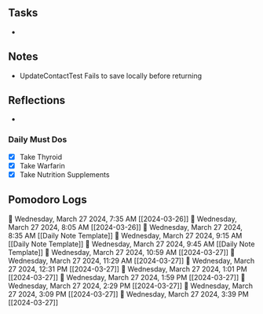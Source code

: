## Tasks

- 

## Notes

-  UpdateContactTest Fails to save locally before returning

## Reflections

- 

### Daily Must Dos

- [x] Take Thyroid
- [x] Take Warfarin
- [x] Take Nutrition Supplements

## Pomodoro Logs

🍅 Wednesday, March 27 2024, 7:35 AM [[2024-03-26]]
🍅 Wednesday, March 27 2024, 8:05 AM [[2024-03-26]]
🍅 Wednesday, March 27 2024, 8:35 AM [[Daily Note Template]]
🍅 Wednesday, March 27 2024, 9:15 AM [[Daily Note Template]]
🍅 Wednesday, March 27 2024, 9:45 AM [[Daily Note Template]]
🍅 Wednesday, March 27 2024, 10:59 AM [[2024-03-27]]
🍅 Wednesday, March 27 2024, 11:29 AM [[2024-03-27]]
🍅 Wednesday, March 27 2024, 12:31 PM [[2024-03-27]]
🍅 Wednesday, March 27 2024, 1:01 PM [[2024-03-27]]
🍅 Wednesday, March 27 2024, 1:59 PM [[2024-03-27]]
🍅 Wednesday, March 27 2024, 2:29 PM [[2024-03-27]]
🍅 Wednesday, March 27 2024, 3:09 PM [[2024-03-27]]
🍅 Wednesday, March 27 2024, 3:39 PM [[2024-03-27]]